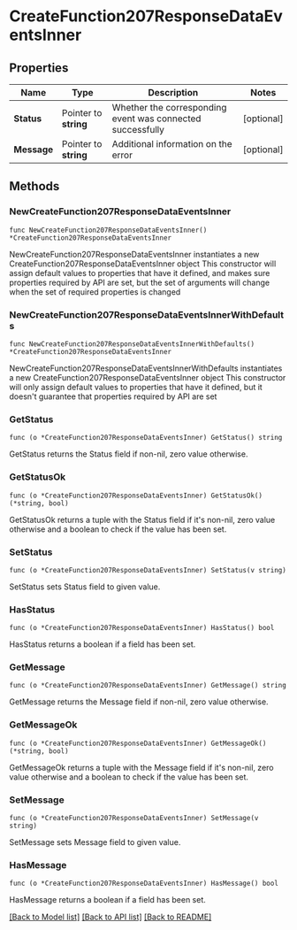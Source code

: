 # CreateFunction207ResponseDataEventsInner

## Properties

Name | Type | Description | Notes
------------ | ------------- | ------------- | -------------
**Status** | Pointer to **string** | Whether the corresponding event was connected successfully | [optional] 
**Message** | Pointer to **string** | Additional information on the error | [optional] 

## Methods

### NewCreateFunction207ResponseDataEventsInner

`func NewCreateFunction207ResponseDataEventsInner() *CreateFunction207ResponseDataEventsInner`

NewCreateFunction207ResponseDataEventsInner instantiates a new CreateFunction207ResponseDataEventsInner object
This constructor will assign default values to properties that have it defined,
and makes sure properties required by API are set, but the set of arguments
will change when the set of required properties is changed

### NewCreateFunction207ResponseDataEventsInnerWithDefaults

`func NewCreateFunction207ResponseDataEventsInnerWithDefaults() *CreateFunction207ResponseDataEventsInner`

NewCreateFunction207ResponseDataEventsInnerWithDefaults instantiates a new CreateFunction207ResponseDataEventsInner object
This constructor will only assign default values to properties that have it defined,
but it doesn't guarantee that properties required by API are set

### GetStatus

`func (o *CreateFunction207ResponseDataEventsInner) GetStatus() string`

GetStatus returns the Status field if non-nil, zero value otherwise.

### GetStatusOk

`func (o *CreateFunction207ResponseDataEventsInner) GetStatusOk() (*string, bool)`

GetStatusOk returns a tuple with the Status field if it's non-nil, zero value otherwise
and a boolean to check if the value has been set.

### SetStatus

`func (o *CreateFunction207ResponseDataEventsInner) SetStatus(v string)`

SetStatus sets Status field to given value.

### HasStatus

`func (o *CreateFunction207ResponseDataEventsInner) HasStatus() bool`

HasStatus returns a boolean if a field has been set.

### GetMessage

`func (o *CreateFunction207ResponseDataEventsInner) GetMessage() string`

GetMessage returns the Message field if non-nil, zero value otherwise.

### GetMessageOk

`func (o *CreateFunction207ResponseDataEventsInner) GetMessageOk() (*string, bool)`

GetMessageOk returns a tuple with the Message field if it's non-nil, zero value otherwise
and a boolean to check if the value has been set.

### SetMessage

`func (o *CreateFunction207ResponseDataEventsInner) SetMessage(v string)`

SetMessage sets Message field to given value.

### HasMessage

`func (o *CreateFunction207ResponseDataEventsInner) HasMessage() bool`

HasMessage returns a boolean if a field has been set.


[[Back to Model list]](../README.md#documentation-for-models) [[Back to API list]](../README.md#documentation-for-api-endpoints) [[Back to README]](../README.md)


